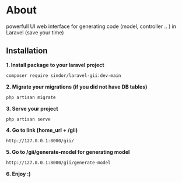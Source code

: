 # About

powerfull UI web interface for generating code (model, controller .. ) in Laravel (save your time)

## Installation

**1. Install package to your laravel project**

```bash
composer require sindor/laravel-gii:dev-main
```

**2. Migrate your migrations (if you did not have DB tables)**

```bash
php artisan migrate
```

**3. Serve your project**

```bash
php artisan serve
```

**4. Go to link (home_url + /gii)**

```bash
http://127.0.0.1:8000/gii/
```

**5. Go to /gii/generate-model for generating model**

```bash
http://127.0.0.1:8000/gii/generate-model
```

**6. Enjoy :)**
